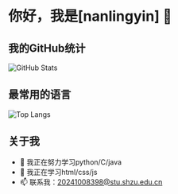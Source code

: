 # 你好，我是[nanlingyin] 👋

## 我的GitHub统计

![GitHub Stats](https://github-readme-stats.vercel.app/api?username=你的用户名&show_icons=true&theme=radical)

## 最常用的语言

![Top Langs](https://github-readme-stats.vercel.app/api/top-langs/?username=你的用户名&layout=compact&theme=radical)

## 关于我

- 🔭 我正在努力学习python/C/java
- 🌱 我正在学习html/css/js
- 📫 联系我：20241008398@stu.shzu.edu.cn
